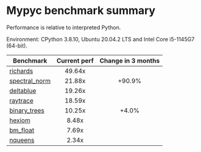 # Mypyc benchmark summary

Performance is relative to interpreted Python.

Environment: CPython 3.8.10, Ubuntu 20.04.2 LTS and Intel Core i5-1145G7 (64-bit).

| Benchmark | Current perf | Change in 3 months |
| --- | :---: | :---: |
| [richards](benchmarks/richards.md) | 49.64x |  |
| [spectral_norm](benchmarks/spectral_norm.md) | 21.88x | +90.9% |
| [deltablue](benchmarks/deltablue.md) | 19.26x |  |
| [raytrace](benchmarks/raytrace.md) | 18.59x |  |
| [binary_trees](benchmarks/binary_trees.md) | 10.25x | +4.0% |
| [hexiom](benchmarks/hexiom.md) | 8.48x |  |
| [bm_float](benchmarks/bm_float.md) | 7.69x |  |
| [nqueens](benchmarks/nqueens.md) | 2.34x |  |
